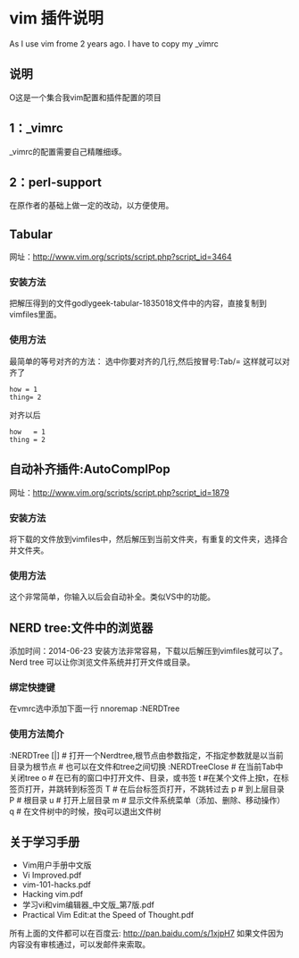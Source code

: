 # vim 插件说明
As I use vim frome 2 years ago. I have to copy my \_vimrc
## 说明

O这是一个集合我vim配置和插件配置的项目
## 1：\_vimrc
\_vimrc的配置需要自己精雕细琢。
## 2：perl-support
在原作者的基础上做一定的改动，以方便使用。
## Tabular
网址：http://www.vim.org/scripts/script.php?script_id=3464
### 安装方法
把解压得到的文件godlygeek-tabular-1835018文件中的内容，直接复制到vimfiles里面。
### 使用方法
最简单的等号对齐的方法：
选中你要对齐的几行,然后按冒号:Tab/=
这样就可以对齐了
```
how = 1
thing= 2
```
对齐以后
```
how   = 1
thing = 2
```

## 自动补齐插件:AutoComplPop
网址：http://www.vim.org/scripts/script.php?script_id=1879
### 安装方法
将下载的文件放到vimfiles中，然后解压到当前文件夹，有重复的文件夹，选择合并文件夹。
### 使用方法
这个非常简单，你输入以后会自动补全。类似VS中的功能。

## NERD tree:文件中的浏览器
添加时间：2014-06-23
安装方法非常容易，下载以后解压到vimfiles就可以了。
Nerd tree 可以让你浏览文件系统并打开文件或目录。
### 绑定快捷键
在vmrc选中添加下面一行
nnoremap <silent> <F5> :NERDTree<CR>
### 使用方法简介
:NERDTree [|] # 打开一个Nerdtree,根节点由参数指定，不指定参数就是以当前目录为根节点
              # 也可以在文件和tree之间切换
:NERDTreeClose # 在当前Tab中关闭tree
o # 在已有的窗口中打开文件、目录，或书签
t #在某个文件上按t，在标签页打开，并跳转到标签页
T # 在后台标签页打开，不跳转过去
p # 到上层目录
P # 根目录
u # 打开上层目录
m # 显示文件系统菜单（添加、删除、移动操作）
q # 在文件树中的时候，按q可以退出文件树


## 关于学习手册
* Vim用户手册中文版
* Vi Improved.pdf
* vim-101-hacks.pdf
* Hacking vim.pdf
* 学习vi和vim编辑器\_中文版\_第7版.pdf
* Practical Vim Edit:at the Speed of Thought.pdf

所有上面的文件都可以在百度云:
http://pan.baidu.com/s/1xjpH7
如果文件因为内容没有审核通过，可以发邮件来索取。
